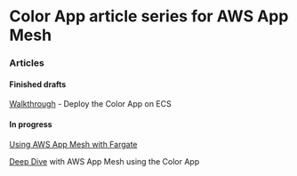 # Color App article series for AWS App Mesh

### Articles

#### Finished drafts

[Walkthrough] - Deploy the Color App on ECS

#### In progress

[Using AWS App Mesh with Fargate]

[Deep Dive] with AWS App Mesh using the Color App


[Deep Dive]: ./deepdive.md
[Using AWS App Mesh with Fargate]: ./fargate/README.md
[Walkthrough]: ./walkthrough.md

